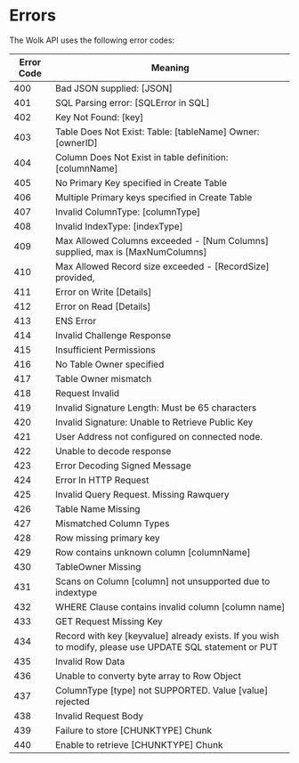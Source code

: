 # Errors

The Wolk API uses the following error codes:

Error Code | Meaning
---------- | -------
400	| Bad JSON supplied: [JSON]
401	| SQL Parsing error: [SQLError in SQL]
402	| Key Not Found: [key]
403	| Table Does Not Exist:  Table: [tableName] Owner: [ownerID]
404	| Column Does Not Exist in table definition: [columnName]
405	| No Primary Key specified in Create Table
406	| Multiple Primary keys specified in Create Table
407	| Invalid ColumnType: [columnType]
408	| Invalid IndexType: [indexType]
409	| Max Allowed Columns exceeded - [Num Columns] supplied, max is [MaxNumColumns]
410	| Max Allowed Record size exceeded - [RecordSize] provided,
411	| Error on Write [Details]
412	| Error on Read [Details]
413	| ENS Error
414	| Invalid Challenge Response
415	| Insufficient Permissions
416	| No Table Owner specified
417	| Table Owner mismatch
418	| Request Invalid
419	| Invalid Signature Length: Must be 65 characters
420	| Invalid Signature: Unable to Retrieve Public Key
421	| User Address not configured on connected node.
422	| Unable to decode response
423	| Error Decoding Signed Message
424	| Error In HTTP Request
425	| Invalid Query Request. Missing Rawquery
426	| Table Name Missing
427	| Mismatched Column Types
428	| Row missing primary key
429	| Row contains unknown column [columnName]
430	| TableOwner Missing
431	| Scans on Column [column] not unsupported due to indextype
432	| WHERE Clause contains invalid column [column name]
433	| GET Request Missing Key
434	| Record with key [keyvalue] already exists. If you wish to modify, please use UPDATE SQL statement or PUT
435	| Invalid Row Data
436	| Unable to converty byte array to Row Object
437	| ColumnType [type] not SUPPORTED. Value [value] rejected
438	| Invalid Request Body
439	| Failure to store [CHUNKTYPE] Chunk
440	| Enable to retrieve [CHUNKTYPE] Chunk
